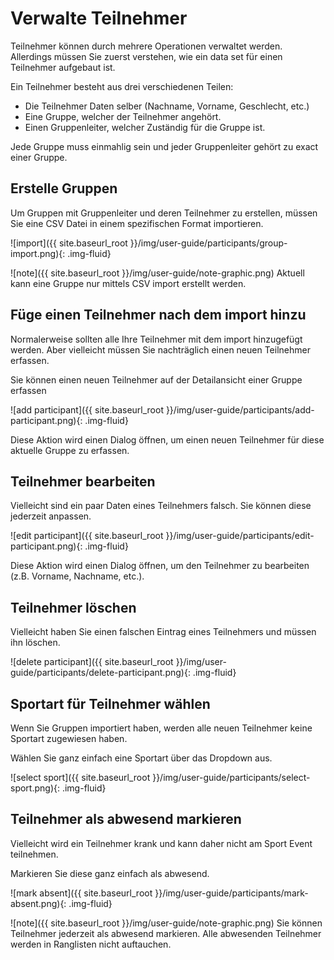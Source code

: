 # Verwalte Teilnehmer

Teilnehmer können durch mehrere Operationen verwaltet werden. Allerdings
müssen Sie zuerst verstehen, wie ein data set für einen Teilnehmer aufgebaut ist.

Ein Teilnehmer besteht aus drei verschiedenen Teilen:
* Die Teilnehmer Daten selber (Nachname, Vorname, Geschlecht, etc.)
* Eine Gruppe, welcher der Teilnehmer angehört.
* Einen Gruppenleiter, welcher Zuständig für die Gruppe ist.

Jede Gruppe muss einmahlig sein und jeder Gruppenleiter gehört zu exact einer Gruppe.

## Erstelle Gruppen

Um Gruppen mit Gruppenleiter und deren Teilnehmer zu erstellen, müssen Sie
eine CSV Datei in einem spezifischen Format importieren.

![import]({{ site.baseurl_root }}/img/user-guide/participants/group-import.png){: .img-fluid}

![note]({{ site.baseurl_root }}/img/user-guide/note-graphic.png) Aktuell kann eine Gruppe nur mittels CSV import erstellt werden.

## Füge einen Teilnehmer nach dem import hinzu

Normalerweise sollten alle Ihre Teilnehmer mit dem import hinzugefügt werden.
Aber vielleicht müssen Sie nachträglich einen neuen Teilnehmer erfassen.

Sie können einen neuen Teilnehmer auf der Detailansicht einer Gruppe erfassen

![add participant]({{ site.baseurl_root }}/img/user-guide/participants/add-participant.png){: .img-fluid}

Diese Aktion wird einen Dialog öffnen, um einen neuen Teilnehmer für diese aktuelle Gruppe zu erfassen.

## Teilnehmer bearbeiten

Vielleicht sind ein paar Daten eines Teilnehmers falsch. Sie können diese jederzeit anpassen.

![edit participant]({{ site.baseurl_root }}/img/user-guide/participants/edit-participant.png){: .img-fluid}

Diese Aktion wird einen Dialog öffnen, um den Teilnehmer zu bearbeiten (z.B. Vorname, Nachname, etc.).

## Teilnehmer löschen

Vielleicht haben Sie einen falschen Eintrag eines Teilnehmers und müssen ihn löschen.

![delete participant]({{ site.baseurl_root }}/img/user-guide/participants/delete-participant.png){: .img-fluid}

## Sportart für Teilnehmer wählen

Wenn Sie Gruppen importiert haben, werden alle neuen Teilnehmer keine Sportart zugewiesen haben.

Wählen Sie ganz einfach eine Sportart über das Dropdown aus.

![select sport]({{ site.baseurl_root }}/img/user-guide/participants/select-sport.png){: .img-fluid}

## Teilnehmer als abwesend markieren

Vielleicht wird ein Teilnehmer krank und kann daher nicht am Sport Event teilnehmen.

Markieren Sie diese ganz einfach als abwesend.

![mark absent]({{ site.baseurl_root }}/img/user-guide/participants/mark-absent.png){: .img-fluid}

![note]({{ site.baseurl_root }}/img/user-guide/note-graphic.png) Sie können Teilnehmer jederzeit als abwesend markieren. Alle abwesenden Teilnehmer werden in Ranglisten nicht auftauchen.
